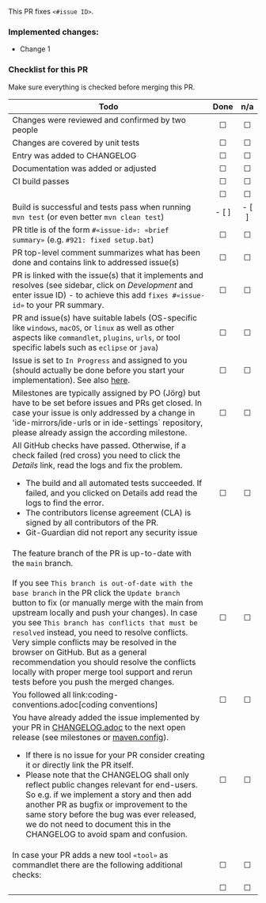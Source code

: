 This PR fixes `<#issue ID>`.

### Implemented changes:

* Change 1

### Checklist for this PR

Make sure everything is checked before merging this PR.

| Todo                                                                                                                                                                                                                                                                                                                                                                                                                                                                                                                                                                                                                                                                                                                        |  Done   |   n/a   |
|-----------------------------------------------------------------------------------------------------------------------------------------------------------------------------------------------------------------------------------------------------------------------------------------------------------------------------------------------------------------------------------------------------------------------------------------------------------------------------------------------------------------------------------------------------------------------------------------------------------------------------------------------------------------------------------------------------------------------------|:-------:|:-------:|
| Changes were reviewed and confirmed by two people                                                                                                                                                                                                                                                                                                                                                                                                                                                                                                                                                                                                                                                                           | &#9744; | &#9744; |
| Changes are covered by unit tests                                                                                                                                                                                                                                                                                                                                                                                                                                                                                                                                                                                                                                                                                           | &#9744; | &#9744; |
| Entry was added to CHANGELOG                                                                                                                                                                                                                                                                                                                                                                                                                                                                                                                                                                                                                                                                                                | &#9744; | &#9744; |
| Documentation was added or adjusted                                                                                                                                                                                                                                                                                                                                                                                                                                                                                                                                                                                                                                                                                         | &#9744; | &#9744; |
| CI build passes                                                                                                                                                                                                                                                                                                                                                                                                                                                                                                                                                                                                                                                                                                             | &#9744; | &#9744; |
|                                                                                                                                                                                                                                                                                                                                                                                                                                                                                                                                                                                                                                                                                                                             | &#9744; | &#9744; |
| Build is successful and tests pass when running `mvn test` (or even better `mvn clean test`)                                                                                                                                                                                                                                                                                                                                                                                                                                                                                                                                                                                                                                |  - [ ]  |  - [ ]  |
| PR title is of the form `#«issue-id»: «brief summary»` (e.g. `#921: fixed setup.bat`)                                                                                                                                                                                                                                                                                                                                                                                                                                                                                                                                                                                                                                       | &#9744; | &#9744; |
| PR top-level comment summarizes what has been done and contains link to addressed issue(s)                                                                                                                                                                                                                                                                                                                                                                                                                                                                                                                                                                                                                                  | &#9744; | &#9744; |
| PR is linked with the issue(s) that it implements and resolves (see sidebar, click on *Development* and enter issue ID) - to achieve this add `fixes #«issue-id»` to your PR summary.                                                                                                                                                                                                                                                                                                                                                                                                                                                                                                                                       | &#9744; | &#9744; |
| PR and issue(s) have suitable labels (OS-specific like `windows`, `macOS`, or `linux` as well as other aspects like `commandlet`, `plugins`, `urls`, or tool specific labels such as `eclipse` or `java`)                                                                                                                                                                                                                                                                                                                                                                                                                                                                                                                   | &#9744; | &#9744; |
| Issue is set to `In Progress` and assigned to you (should actually be done before you start your implementation). See also [here](https://github.com/devonfw/IDEasy/blob/main/documentation/IDEasy-contribution-rules-and-guidelines.adoc).                                                                                                                                                                                                                                                                                                                                                                                                                                                                                 | &#9744; | &#9744; |
| Milestones are typically assigned by PO (Jörg) but have to be set before issues and PRs get closed. In case your issue is only addressed by a change in 'ide-mirrors/ide-urls or in ide-settings` repository, please already assign the according milestone.                                                                                                                                                                                                                                                                                                                                                                                                                                                                | &#9744; | &#9744; |
| All GitHub checks have passed. Otherwise, if a check failed (red cross) you need to click the *Details* link, read the logs and fix the problem.<ul><li>The build and all automated tests succeeded. If failed, and you clicked on Details add read the logs to find the error.</li><li> The contributors license agreement (CLA) is signed by all contributors of the PR.</li><li>Git-Guardian did not report any security issue</li></ul>                                                                                                                                                                                                                                                                                 | &#9744; | &#9744; |
| The feature branch of the PR is up-to-date with the `main` branch.<br/><br/>If you see `This branch is out-of-date with the base branch` in the PR click the `Update branch` button to fix (or manually merge with the main from upstream locally and push your changes). In case you see `This branch has conflicts that must be resolved` instead, you need to resolve conflicts. Very simple conflicts may be resolved in the browser on GitHub. But as a general recommendation you should resolve the conflicts locally with proper merge tool support and rerun tests before you push the merged changes.                                                                                                             | &#9744; | &#9744; |
| You followed all link:coding-conventions.adoc[coding conventions]                                                                                                                                                                                                                                                                                                                                                                                                                                                                                                                                                                                                                                                           | &#9744; | &#9744; |
| You have already added the issue implemented by your PR in <a href="https://github.com/devonfw/IDEasy/blob/main/CHANGELOG.adoc">CHANGELOG.adoc</a> to the next open release (see milestones or <a href="https://github.com/devonfw/IDEasy/blob/main/.mvn/maven.config">maven.config</a>).<br><ul><li>If there is no issue for your PR consider creating it or directly link the PR itself.</li><li>Please note that the CHANGELOG shall only reflect public changes relevant for end-users.<br>So e.g. if we implement a story and then add another PR as bugfix or improvement to the same story before the bug was ever released, we do not need to document this in the CHANGELOG to avoid spam and confusion.</li></ul> | &#9744; | &#9744; |
| In case your PR adds a new tool `«tool»` as commandlet there are the following additional checks:                                                                                                                                                                                                                                                                                                                                                                                                                                                                                                                                                                                                                           | &#9744; | &#9744; |
|                                                                                                                                                                                                                                                                                                                                                                                                                                                                                                                                                                                                                                                                                                                             | &#9744; | &#9744; |
